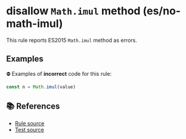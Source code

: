 # disallow `Math.imul` method (es/no-math-imul)

This rule reports ES2015 `Math.imul` method as errors.

## Examples

⛔ Examples of **incorrect** code for this rule:

```js
const n = Math.imul(value)
```

## 📚 References

- [Rule source](../../lib/rules/no-math-imul.js)
- [Test source](../../tests/lib/rules/no-math-imul.js)

